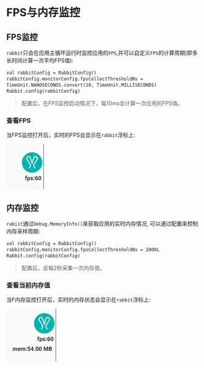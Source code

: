 # FPS与内存监控

## FPS监控

`rabbit`只会在应用主循环运行时监控应用的`FPS`,并可以自定义`FPS`的计算周期(即多长时间计算一次平均FPS值):

```
val rabbitConfig = RabbitConfig()
rabbitConfig.monitorConfig.fpsCollectThresholdNs = TimeUnit.NANOSECONDS.convert(10, TimeUnit.MILLISECONDS)
Rabbit.config(rabbitConfig)
```
>配置后，在FPS监控启动情况下，每10ms会计算一次应用的FPS值。

### 查看FPS

当FPS监控打开后，实时的FPS会显示在`rabbit`浮标上:

![pic1](./picture/rabbit-fps.png)


## 内存监控

`rabiit`通过`Debug.MemoryInfo()`来获取应用的实时内存情况, 可以通过配置来控制内存采样周期:

```
val rabbitConfig = RabbitConfig()
rabbitConfig.monitorConfig.fpsCollectThresholdNs = 2000L
Rabbit.config(rabbitConfig)
```
>配置后，会每2秒采集一次内存值。

### 查看当前内存值

当F内存监控打开后，实时的内存状态会显示在`rabbit`浮标上:

![pic1](./picture/rabbit-memory.png)